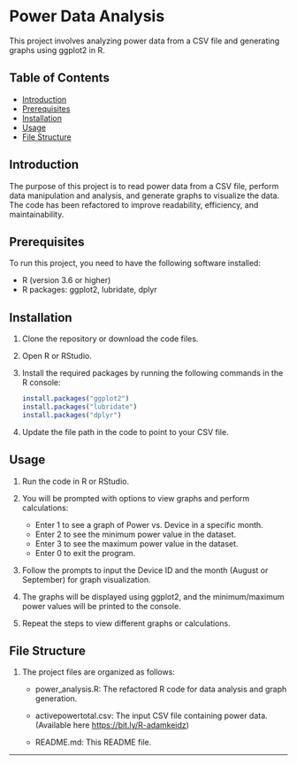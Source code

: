 # Power Data Analysis

This project involves analyzing power data from a CSV file and generating graphs using ggplot2 in R.

## Table of Contents

- [Introduction](#introduction)
- [Prerequisites](#prerequisites)
- [Installation](#installation)
- [Usage](#usage)
- [File Structure](#file-structure)

## Introduction

The purpose of this project is to read power data from a CSV file, perform data manipulation and analysis, and generate graphs to visualize the data. The code has been refactored to improve readability, efficiency, and maintainability.

## Prerequisites

To run this project, you need to have the following software installed:

- R (version 3.6 or higher)
- R packages: ggplot2, lubridate, dplyr

## Installation

1. Clone the repository or download the code files.

2. Open R or RStudio.

3. Install the required packages by running the following commands in the R console:

   ```R
   install.packages("ggplot2")
   install.packages("lubridate")
   install.packages("dplyr")
   
4. Update the file path in the code to point to your CSV file.

## Usage

1. Run the code in R or RStudio.

2. You will be prompted with options to view graphs and perform calculations:

   - Enter 1 to see a graph of Power vs. Device in a specific month.
   - Enter 2 to see the minimum power value in the dataset.
   - Enter 3 to see the maximum power value in the dataset.
   - Enter 0 to exit the program.
3. Follow the prompts to input the Device ID and the month (August or September) for graph visualization.

4. The graphs will be displayed using ggplot2, and the minimum/maximum power values will be printed to the console.

5. Repeat the steps to view different graphs or calculations.

## File Structure

1. The project files are organized as follows:

   - power_analysis.R: The refactored R code for data analysis and graph generation.
   
   - activepowertotal.csv: The input CSV file containing power data. (Available here https://bit.ly/R-adamkeidz)
   
   - README.md: This README file.

---
